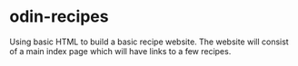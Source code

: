 # odin-recipes
Using basic HTML to build a basic recipe website. The website will consist of a main index page which will have links to a few recipes.
